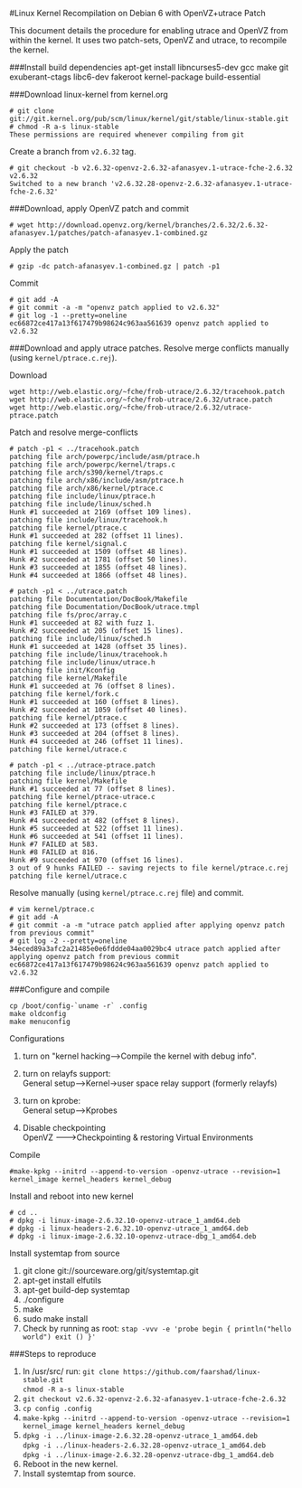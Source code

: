 #Linux Kernel Recompilation on Debian 6 with OpenVZ+utrace Patch

This document details the procedure for enabling utrace and OpenVZ from within the kernel. It uses two patch-sets, OpenVZ and utrace, to recompile the kernel.

###Install build dependencies
apt-get install libncurses5-dev gcc make git exuberant-ctags libc6-dev fakeroot kernel-package build-essential

###Download linux-kernel from kernel.org

	# git clone git://git.kernel.org/pub/scm/linux/kernel/git/stable/linux-stable.git
	# chmod -R a-s linux-stable 
	These permissions are required whenever compiling from git
Create a branch from `v2.6.32` tag.

	# git checkout -b v2.6.32-openvz-2.6.32-afanasyev.1-utrace-fche-2.6.32 v2.6.32
	Switched to a new branch 'v2.6.32.28-openvz-2.6.32-afanasyev.1-utrace-fche-2.6.32'
	
###Download, apply OpenVZ patch and commit
			
	# wget http://download.openvz.org/kernel/branches/2.6.32/2.6.32-afanasyev.1/patches/patch-afanasyev.1-combined.gz
Apply the patch

	# gzip -dc patch-afanasyev.1-combined.gz | patch -p1		
Commit

	# git add -A
	# git commit -a -m "openvz patch applied to v2.6.32"
	# git log -1 --pretty=oneline
	ec66872ce417a13f617479b98624c963aa561639 openvz patch applied to v2.6.32
	
###Download and apply utrace patches. Resolve merge conflicts manually (using `kernel/ptrace.c.rej`).

Download

	wget http://web.elastic.org/~fche/frob-utrace/2.6.32/tracehook.patch
	wget http://web.elastic.org/~fche/frob-utrace/2.6.32/utrace.patch
	wget http://web.elastic.org/~fche/frob-utrace/2.6.32/utrace-ptrace.patch
	
Patch and resolve merge-conflicts

	# patch -p1 < ../tracehook.patch
	patching file arch/powerpc/include/asm/ptrace.h
	patching file arch/powerpc/kernel/traps.c
	patching file arch/s390/kernel/traps.c
	patching file arch/x86/include/asm/ptrace.h
	patching file arch/x86/kernel/ptrace.c
	patching file include/linux/ptrace.h
	patching file include/linux/sched.h
	Hunk #1 succeeded at 2169 (offset 109 lines).
	patching file include/linux/tracehook.h
	patching file kernel/ptrace.c
	Hunk #1 succeeded at 282 (offset 11 lines).
	patching file kernel/signal.c
	Hunk #1 succeeded at 1509 (offset 48 lines).
	Hunk #2 succeeded at 1781 (offset 50 lines).
	Hunk #3 succeeded at 1855 (offset 48 lines).
	Hunk #4 succeeded at 1866 (offset 48 lines).
	
	# patch -p1 < ../utrace.patch
	patching file Documentation/DocBook/Makefile
	patching file Documentation/DocBook/utrace.tmpl
	patching file fs/proc/array.c
	Hunk #1 succeeded at 82 with fuzz 1.
	Hunk #2 succeeded at 205 (offset 15 lines).
	patching file include/linux/sched.h
	Hunk #1 succeeded at 1428 (offset 35 lines).
	patching file include/linux/tracehook.h
	patching file include/linux/utrace.h
	patching file init/Kconfig
	patching file kernel/Makefile
	Hunk #1 succeeded at 76 (offset 8 lines).
	patching file kernel/fork.c
	Hunk #1 succeeded at 160 (offset 8 lines).
	Hunk #2 succeeded at 1059 (offset 40 lines).
	patching file kernel/ptrace.c
	Hunk #2 succeeded at 173 (offset 8 lines).
	Hunk #3 succeeded at 204 (offset 8 lines).
	Hunk #4 succeeded at 246 (offset 11 lines).
	patching file kernel/utrace.c

	# patch -p1 < ../utrace-ptrace.patch
	patching file include/linux/ptrace.h
	patching file kernel/Makefile
	Hunk #1 succeeded at 77 (offset 8 lines).
	patching file kernel/ptrace-utrace.c
	patching file kernel/ptrace.c
	Hunk #3 FAILED at 379.
	Hunk #4 succeeded at 482 (offset 8 lines).
	Hunk #5 succeeded at 522 (offset 11 lines).
	Hunk #6 succeeded at 541 (offset 11 lines).
	Hunk #7 FAILED at 583.
	Hunk #8 FAILED at 816.
	Hunk #9 succeeded at 970 (offset 16 lines).
	3 out of 9 hunks FAILED -- saving rejects to file kernel/ptrace.c.rej
	patching file kernel/utrace.c
	
Resolve manually (using `kernel/ptrace.c.rej` file) and commit.
	
	# vim kernel/ptrace.c
	# git add -A
	# git commit -a -m "utrace patch applied after applying openvz patch from previous commit"
	# git log -2 --pretty=oneline
	34eced89a3afc2a21485e0e6fddde04aa0029bc4 utrace patch applied after 	applying openvz patch from previous commit
	ec66872ce417a13f617479b98624c963aa561639 openvz patch applied to v2.6.32
	
###Configure and compile

	cp /boot/config-`uname -r` .config
	make oldconfig 
	make menuconfig

Configurations	

1. turn on "kernel hacking-->Compile the kernel with debug info".

2. turn on relayfs support:  
General setup-->Kernel->user space relay support (formerly relayfs)

2. turn on kprobe:  
General setup-->Kprobes

3. Disable checkpointing  
OpenVZ  --->Checkpointing & restoring Virtual Environments

Compile

	#make-kpkg --initrd --append-to-version -openvz-utrace --revision=1 kernel_image kernel_headers kernel_debug
	
Install and reboot into new kernel

	# cd ..
	# dpkg -i linux-image-2.6.32.10-openvz-utrace_1_amd64.deb 
	# dpkg -i linux-headers-2.6.32.10-openvz-utrace_1_amd64.deb 
	# dpkg -i linux-image-2.6.32.10-openvz-utrace-dbg_1_amd64.deb 
	
Install systemtap from source

1. git clone git://sourceware.org/git/systemtap.git
2. apt-get install elfutils	
3. apt-get build-dep systemtap
4. ./configure
5. make
6. sudo make install
7. Check by running as root: `stap -vvv -e 'probe begin { println("hello world") exit () }'`

###Steps to reproduce

1. In /usr/src/ run: `git clone https://github.com/faarshad/linux-stable.git`  
   `chmod -R a-s linux-stable `
2. `git checkout v2.6.32-openvz-2.6.32-afanasyev.1-utrace-fche-2.6.32`
3. `cp config .config`
4. `make-kpkg --initrd --append-to-version -openvz-utrace --revision=1 kernel_image kernel_headers kernel_debug`
5. 	`dpkg -i ../linux-image-2.6.32.28-openvz-utrace_1_amd64.deb`  
	`dpkg -i ../linux-headers-2.6.32.28-openvz-utrace_1_amd64.deb`  
   	`dpkg -i ../linux-image-2.6.32.28-openvz-utrace-dbg_1_amd64.deb` 
6. Reboot in the new kernel.   	
7. Install systemtap from source.
